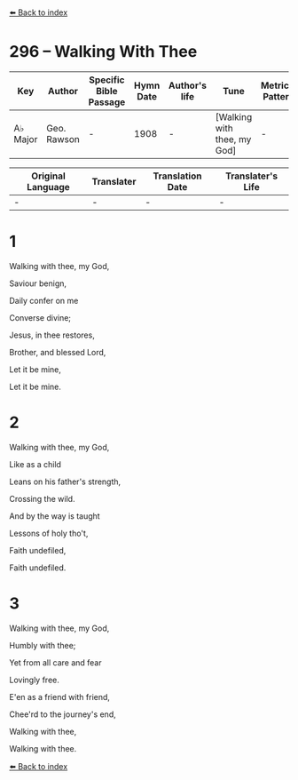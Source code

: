 [⬅️ Back to index](../README.md)

# 296 – Walking With Thee

Key | Author   | Specific Bible Passage     |Hymn Date |Author's life |Tune |Metrical Pattern   |Composer/Source
-- | --------- | ---------------------------|----------|--------------|-----|-------------------|-------------  
A♭ Major |Geo. Rawson |- |1908 |- |[Walking with thee, my God] |- |W. H. Pontius

Original Language | Translater | Translation Date   | Translater's Life  
----------------- | --------- | --------------------|-------------     
\- |- |- |-




# 1

Walking with thee, my God,

Saviour benign,

Daily confer on me

Converse divine;

Jesus, in thee restores,

Brother, and blessed Lord,

Let it be mine,

Let it be mine.



# 2

Walking with thee, my God,

Like as a child

Leans on his father's strength,

Crossing the wild.

And by the way is taught

Lessons of holy tho't,

Faith undefiled,

Faith undefiled.



# 3

Walking with thee, my God,

Humbly with thee;

Yet from all care and fear

Lovingly free.

E'en as a friend with friend,

Chee'rd to the journey's end,

Walking with thee,

Walking with thee.

[⬅️ Back to index](../README.md)

